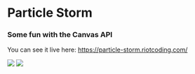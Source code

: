 # Particle Storm

### Some fun with the Canvas API

You can see it live here: <https://particle-storm.riotcoding.com/>

<img src="https://user-images.githubusercontent.com/24588573/208256274-155c1f44-6baa-44a2-849a-5fd04dd66738.png">
<img src="https://user-images.githubusercontent.com/24588573/208256276-f71f3276-5ef1-45e1-adc1-d5072ebc1f39.png">
